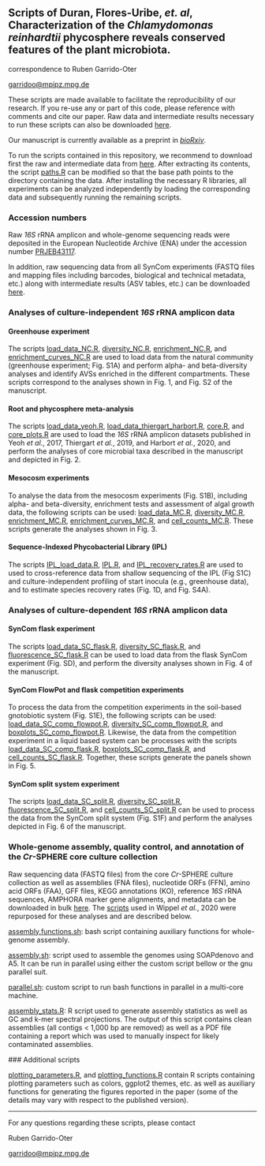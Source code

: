 ## Scripts of Duran, Flores-Uribe, *et. al*, Characterization of the *Chlamydomonas reinhardtii* phycosphere reveals conserved features of the plant microbiota.

correspondence to Ruben Garrido-Oter

garridoo@mpipz.mpg.de

These scripts are made available to facilitate the reproducibility of our research. If you re-use any or part of this code, please reference with comments and cite our paper. Raw data and intermediate results necessary to run these scripts can also be downloaded [here](http://www.mpipz.mpg.de/scripts).

Our manuscript is currently available as a preprint in [*bioRxiv*](https://doi.org/10.1101/2021.03.04.433956).

To run the scripts contained in this repository, we recommend to download first the raw and intermediate data from [here](http://www.at-sphere.com/cr.tar.gz). After extracting its contents, the script [paths.R](https://github.com/garridoo/crsphere/blob/main/scripts/paths.R) can be modified so that the base path points to the directory containing the data. After installing the necessary R libraries, all experiments can be analyzed independently by loading the corresponding data and subsequently running the remaining scripts.

### Accession numbers

Raw *16S* rRNA amplicon and whole-genome sequencing reads were deposited in the European Nucleotide Archive (ENA) under the accession number [PRJEB43117](XXX).

In addition, raw sequencing data from all SynCom experiments (FASTQ files and mapping files including barcodes, biological and technical metadata, etc.) along with intermediate results (ASV tables, etc.) can be downloaded [here](http://www.at-sphere.com/cr.tar.gz).

### Analyses of culture-independent *16S* rRNA amplicon data

#### Greenhouse experiment

The scripts [load_data_NC.R](https://github.com/garridoo/crsphere/blob/main/scripts/load_data_NC.R),
[diversity_NC.R](https://github.com/garridoo/crsphere/blob/main/scripts/diversity_NC.R),
[enrichment_NC.R](https://github.com/garridoo/crsphere/blob/main/scripts/enrichment_NC.R), and
[enrichment_curves_NC.R](https://github.com/garridoo/crsphere/blob/main/scripts/enrichment_curves_NC.R) are used to load data from the natural community (greenhouse experiment; Fig. S1A) and perform alpha- and beta-diversity analyses and identify AVSs enriched in the different compartments. These scripts correspond to the analyses shown in Fig. 1, and Fig. S2 of the manuscript.

#### Root and phycosphere meta-analysis

The scripts [load_data_yeoh.R](https://github.com/garridoo/crsphere/blob/main/scripts/load_data_yeoh.R),
[load_data_thiergart_harbort.R](https://github.com/garridoo/crsphere/blob/main/scripts/load_data_thiergart_harbort.R),
[core.R](https://github.com/garridoo/crsphere/blob/main/scripts/core.R), and
[core_plots.R](https://github.com/garridoo/crsphere/blob/main/scripts/core_plots.R) are used to load the *16S* rRNA amplicon datasets published in Yeoh *et al.*, 2017, Thiergart *et al.*, 2019, and Harbort *et al.*, 2020, and perform the analyses of core microbial taxa described in the manuscript and depicted in Fig. 2.

#### Mesocosm experiments

To analyse the data from the mesocosm experiments (Fig. S1B), including alpha- and beta-diversity, enrichment tests and assessment of algal growth data, the following scripts can be used: [load_data_MC.R](https://github.com/garridoo/crsphere/blob/main/scripts/load_data_MC.R),
[diversity_MC.R](https://github.com/garridoo/crsphere/blob/main/scripts/diversity_MC.R),
[enrichment_MC.R](https://github.com/garridoo/crsphere/blob/main/scripts/enrichment_MC,R),
[enrichment_curves_MC.R](https://github.com/garridoo/crsphere/blob/main/scripts/enrichment_curves_MC.R), and
[cell_counts_MC.R](https://github.com/garridoo/crsphere/blob/main/scripts/cell_counts_MC.R). These scripts generate the analyses shown in Fig. 3.

#### Sequence-Indexed Phycobacterial Library (IPL)

The scripts [IPL_load_data.R](https://github.com/garridoo/crsphere/blob/main/scripts/IPL_load_data.R),
[IPL.R](https://github.com/garridoo/crsphere/blob/main/scripts/IPL.R), and
[IPL_recovery_rates.R](https://github.com/garridoo/crsphere/blob/main/scripts/IPL_recovery_rates.R) are used to used to cross-reference data from shallow sequencing of the IPL (Fig S1C) and culture-independent profiling of start inocula (e.g., greenhouse data), and to estimate species recovery rates (Fig. 1D, and Fig. S4A).

### Analyses of culture-dependent *16S* rRNA amplicon data

#### SynCom flask experiment

The scripts [load_data_SC_flask.R](https://github.com/garridoo/crsphere/blob/main/scripts/load_data_SC_flask.R),
[diversity_SC_flask.R](https://github.com/garridoo/crsphere/blob/main/scripts/diversity_SC_flask.R), and
[fluorescence_SC_flask.R](https://github.com/garridoo/crsphere/blob/main/scripts/fluorescence_SC_flask.R) can be used to load data from the flask SynCom experiment (Fig. SD), and perform the diversity analyses shown in Fig. 4 of the manuscript.

#### SynCom FlowPot and flask competition experiments

To process the data from the competition experiments in the soil-based gnotobiotic system (Fig. S1E), the following scripts can be used:  [load_data_SC_comp_flowpot.R](https://github.com/garridoo/crsphere/blob/main/scripts/load_data_SC_comp_flowpot.R),
[diversity_SC_comp_flowpot.R](https://github.com/garridoo/crsphere/blob/main/scripts/diversity_SC_comp_flowpot.R), and
[boxplots_SC_comp_flowpot.R](https://github.com/garridoo/crsphere/blob/main/scripts/boxplots_SC_comp_flowpot.R).
Likewise, the data from the competition experiment in a liquid based system can be processes with the scripts [load_data_SC_comp_flask.R](https://github.com/garridoo/crsphere/blob/main/scripts/load_data_SC_flask.R),
[boxplots_SC_comp_flask.R](https://github.com/garridoo/crsphere/blob/main/scripts/boxplots_SC_comp_flask.R), and
[cell_counts_SC_flask.R](https://github.com/garridoo/crsphere/blob/main/scripts/cell_counts_SC_flask.R). Together, these scripts generate the panels shown in Fig. 5.

#### SynCom split system experiment

The scripts [load_data_SC_split.R](https://github.com/garridoo/crsphere/blob/main/scripts/load_data_SC_split.R),
[diversity_SC_split.R](https://github.com/garridoo/crsphere/blob/main/scripts/diversity_SC_split.R),
[fluorescence_SC_split.R](https://github.com/garridoo/crsphere/blob/main/scripts/fluorescence_SC_split.R), and
[cell_counts_SC_split.R](https://github.com/garridoo/crsphere/blob/main/scripts/cell_counts_SC_split.R) can be used to process the data from the SynCom split system (Fig. S1F) and perform the analyses depicted in Fig. 6 of the manuscript.

### Whole-genome assembly, quality control, and annotation of the *Cr*-SPHERE core culture collection

Raw sequencing data (FASTQ files) from the core *Cr*-SPHERE culture collection as well as assemblies (FNA files), nucleotide ORFs (FFN), amino acid ORFs (FAA), GFF files, KEGG annotations (KO), reference *16S* rRNA sequences, AMPHORA marker gene alignments, and metadata can be downloaded in bulk [here](http://www.at-sphere.com/cr.tar.gz). The [scripts](https://github.com/garridoo/ljsphere) used in Wippel *et al.*, 2020 were repurposed for these analyses and are described below.

[assembly.functions.sh](https://github.com/garridoo/ljsphere/blob/master/assembly.functions.sh): bash script containing auxiliary functions for whole-genome assembly.

[assembly.sh](https://github.com/garridoo/ljsphere/blob/master/assembly.sh): script used to assemble the genomes using SOAPdenovo and A5. It can be run in parallel using either the custom script bellow or the gnu parallel suit.

[parallel.sh](https://github.com/garridoo/lsphere/blob/master/parallel.sh): custom script to run bash functions in parallel in a multi-core machine.

[assembly_stats.R](https://github.com/garridoo/ljsphere/blob/master/assembly_stats.R): R script used to generate assembly statistics as well as GC and k-mer spectral projections. The output of this script contains clean assemblies (all contigs < 1,000 bp are removed) as well as a PDF file containing a report which was used to manually inspect for likely contaminated assemblies.

### Additional scripts

[plotting_parameters.R](https://github.com/garridoo/crsphere/blob/main/scripts/plotting_parameters.R), and [plotting_functions.R](https://github.com/garridoo/crsphere/blob/main/scripts/plotting_functions.R) contain R scripts containing plotting parameters such as colors, ggplot2 themes, etc. as well as auxiliary functions for generating the figures reported in the paper (some of the details may vary with respect to the published version).

---------------------------

For any questions regarding these scripts, please contact

Ruben Garrido-Oter

garridoo@mpipz.mpg.de
